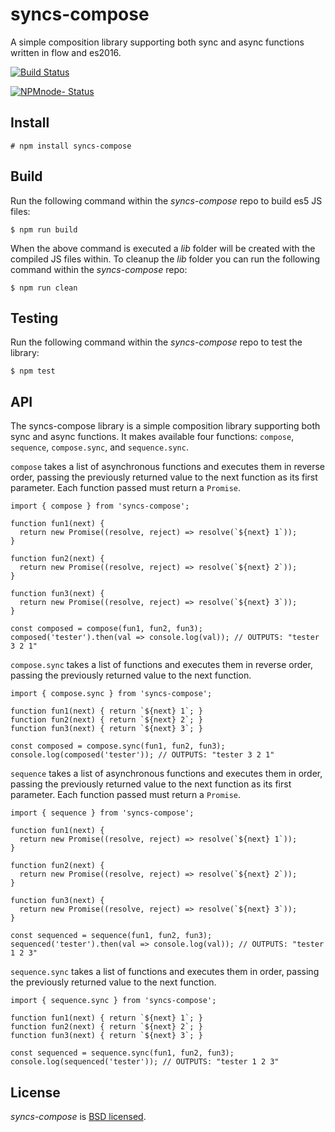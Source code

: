 # syncs-compose

A simple composition library supporting both sync and async functions written in
flow and es2016.

[![Build Status](https://api.travis-ci.org/mbrio/node-syncs-compose.svg?branch=master)](https://travis-ci.org/mbrio/node-syncs-compose)

[![NPMnode- Status](https://nodei.co/npm/syncs-compose.png?downloads=true)](https://npmjs.org/package/syncs-compose)

## Install

```
# npm install syncs-compose
```

## Build

Run the following command within the *syncs-compose* repo to build es5 JS files:

```
$ npm run build
```

When the above command is executed a *lib* folder will be created with the
compiled JS files within. To cleanup the *lib* folder you can run the following
command within the *syncs-compose* repo:

```
$ npm run clean
```

## Testing

Run the following command within the *syncs-compose* repo to test the library:

```
$ npm test
```

## API

The syncs-compose library is a simple composition library supporting both sync
and async functions. It makes available four functions: `compose`, `sequence`,
`compose.sync`, and `sequence.sync`.

`compose` takes a list of asynchronous functions and executes them in reverse
order, passing the previously returned value to the next function as its first
parameter. Each function passed must return a `Promise`.

```
import { compose } from 'syncs-compose';

function fun1(next) {
  return new Promise((resolve, reject) => resolve(`${next} 1`));
}

function fun2(next) {
  return new Promise((resolve, reject) => resolve(`${next} 2`));
}

function fun3(next) {
  return new Promise((resolve, reject) => resolve(`${next} 3`));
}

const composed = compose(fun1, fun2, fun3);
composed('tester').then(val => console.log(val)); // OUTPUTS: "tester 3 2 1"
```

`compose.sync` takes a list of functions and executes them in reverse order,
passing the previously returned value to the next function.

```
import { compose.sync } from 'syncs-compose';

function fun1(next) { return `${next} 1`; }
function fun2(next) { return `${next} 2`; }
function fun3(next) { return `${next} 3`; }

const composed = compose.sync(fun1, fun2, fun3);
console.log(composed('tester')); // OUTPUTS: "tester 3 2 1"
```

`sequence` takes a list of asynchronous functions and executes them in order,
passing the previously returned value to the next function as its first
parameter. Each function passed must return a `Promise`.

```
import { sequence } from 'syncs-compose';

function fun1(next) {
  return new Promise((resolve, reject) => resolve(`${next} 1`));
}

function fun2(next) {
  return new Promise((resolve, reject) => resolve(`${next} 2`));
}

function fun3(next) {
  return new Promise((resolve, reject) => resolve(`${next} 3`));
}

const sequenced = sequence(fun1, fun2, fun3);
sequenced('tester').then(val => console.log(val)); // OUTPUTS: "tester 1 2 3"
```

`sequence.sync` takes a list of functions and executes them in order, passing
the previously returned value to the next function.

```
import { sequence.sync } from 'syncs-compose';

function fun1(next) { return `${next} 1`; }
function fun2(next) { return `${next} 2`; }
function fun3(next) { return `${next} 3`; }

const sequenced = sequence.sync(fun1, fun2, fun3);
console.log(sequenced('tester')); // OUTPUTS: "tester 1 2 3"
```

## License

*syncs-compose* is [BSD licensed](./LICENSE).
